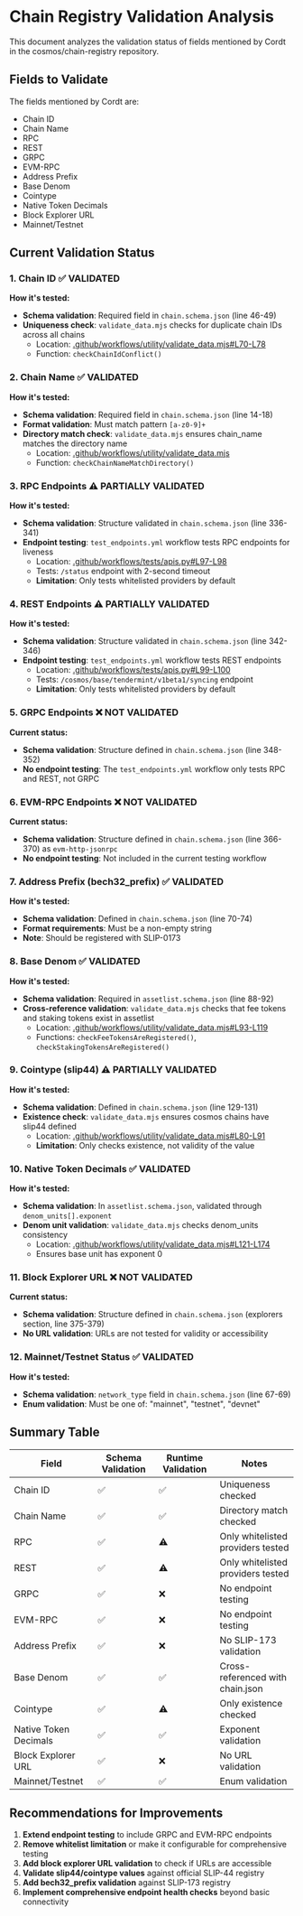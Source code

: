 # Chain Registry Validation Analysis

This document analyzes the validation status of fields mentioned by Cordt in the cosmos/chain-registry repository.

## Fields to Validate

The fields mentioned by Cordt are:
- Chain ID
- Chain Name
- RPC
- REST
- GRPC
- EVM-RPC
- Address Prefix
- Base Denom
- Cointype
- Native Token Decimals
- Block Explorer URL
- Mainnet/Testnet

## Current Validation Status

### 1. Chain ID ✅ VALIDATED

**How it's tested:**
- **Schema validation**: Required field in `chain.schema.json` (line 46-49)
- **Uniqueness check**: `validate_data.mjs` checks for duplicate chain IDs across all chains
  - Location: [.github/workflows/utility/validate_data.mjs#L70-L78](https://github.com/cosmos/chain-registry/blob/master/.github/workflows/utility/validate_data.mjs#L70-L78)
  - Function: `checkChainIdConflict()`

### 2. Chain Name ✅ VALIDATED

**How it's tested:**
- **Schema validation**: Required field in `chain.schema.json` (line 14-18)
- **Format validation**: Must match pattern `[a-z0-9]+`
- **Directory match check**: `validate_data.mjs` ensures chain_name matches the directory name
  - Location: [.github/workflows/utility/validate_data.mjs](https://github.com/cosmos/chain-registry/blob/master/.github/workflows/utility/validate_data.mjs)
  - Function: `checkChainNameMatchDirectory()`

### 3. RPC Endpoints ⚠️ PARTIALLY VALIDATED

**How it's tested:**
- **Schema validation**: Structure validated in `chain.schema.json` (line 336-341)
- **Endpoint testing**: `test_endpoints.yml` workflow tests RPC endpoints for liveness
  - Location: [.github/workflows/tests/apis.py#L97-L98](https://github.com/cosmos/chain-registry/blob/master/.github/workflows/tests/apis.py#L97-L98)
  - Tests: `/status` endpoint with 2-second timeout
  - **Limitation**: Only tests whitelisted providers by default

### 4. REST Endpoints ⚠️ PARTIALLY VALIDATED

**How it's tested:**
- **Schema validation**: Structure validated in `chain.schema.json` (line 342-346)
- **Endpoint testing**: `test_endpoints.yml` workflow tests REST endpoints
  - Location: [.github/workflows/tests/apis.py#L99-L100](https://github.com/cosmos/chain-registry/blob/master/.github/workflows/tests/apis.py#L99-L100)
  - Tests: `/cosmos/base/tendermint/v1beta1/syncing` endpoint
  - **Limitation**: Only tests whitelisted providers by default

### 5. GRPC Endpoints ❌ NOT VALIDATED

**Current status:**
- **Schema validation**: Structure defined in `chain.schema.json` (line 348-352)
- **No endpoint testing**: The `test_endpoints.yml` workflow only tests RPC and REST, not GRPC

### 6. EVM-RPC Endpoints ❌ NOT VALIDATED

**Current status:**
- **Schema validation**: Structure defined in `chain.schema.json` (line 366-370) as `evm-http-jsonrpc`
- **No endpoint testing**: Not included in the current testing workflow

### 7. Address Prefix (bech32_prefix) ✅ VALIDATED

**How it's tested:**
- **Schema validation**: Defined in `chain.schema.json` (line 70-74)
- **Format requirements**: Must be a non-empty string
- **Note**: Should be registered with SLIP-0173

### 8. Base Denom ✅ VALIDATED

**How it's tested:**
- **Schema validation**: Required in `assetlist.schema.json` (line 88-92)
- **Cross-reference validation**: `validate_data.mjs` checks that fee tokens and staking tokens exist in assetlist
  - Location: [.github/workflows/utility/validate_data.mjs#L93-L119](https://github.com/cosmos/chain-registry/blob/master/.github/workflows/utility/validate_data.mjs#L93-L119)
  - Functions: `checkFeeTokensAreRegistered()`, `checkStakingTokensAreRegistered()`

### 9. Cointype (slip44) ⚠️ PARTIALLY VALIDATED

**How it's tested:**
- **Schema validation**: Defined in `chain.schema.json` (line 129-131)
- **Existence check**: `validate_data.mjs` ensures cosmos chains have slip44 defined
  - Location: [.github/workflows/utility/validate_data.mjs#L80-L91](https://github.com/cosmos/chain-registry/blob/master/.github/workflows/utility/validate_data.mjs#L80-L91)
  - **Limitation**: Only checks existence, not validity of the value

### 10. Native Token Decimals ✅ VALIDATED

**How it's tested:**
- **Schema validation**: In `assetlist.schema.json`, validated through `denom_units[].exponent`
- **Denom unit validation**: `validate_data.mjs` checks denom_units consistency
  - Location: [.github/workflows/utility/validate_data.mjs#L121-L174](https://github.com/cosmos/chain-registry/blob/master/.github/workflows/utility/validate_data.mjs#L121-L174)
  - Ensures base unit has exponent 0

### 11. Block Explorer URL ❌ NOT VALIDATED

**Current status:**
- **Schema validation**: Structure defined in `chain.schema.json` (explorers section, line 375-379)
- **No URL validation**: URLs are not tested for validity or accessibility

### 12. Mainnet/Testnet Status ✅ VALIDATED

**How it's tested:**
- **Schema validation**: `network_type` field in `chain.schema.json` (line 67-69)
- **Enum validation**: Must be one of: "mainnet", "testnet", "devnet"

## Summary Table

| Field | Schema Validation | Runtime Validation | Notes |
|-------|------------------|-------------------|-------|
| Chain ID | ✅ | ✅ | Uniqueness checked |
| Chain Name | ✅ | ✅ | Directory match checked |
| RPC | ✅ | ⚠️ | Only whitelisted providers tested |
| REST | ✅ | ⚠️ | Only whitelisted providers tested |
| GRPC | ✅ | ❌ | No endpoint testing |
| EVM-RPC | ✅ | ❌ | No endpoint testing |
| Address Prefix | ✅ | ❌ | No SLIP-173 validation |
| Base Denom | ✅ | ✅ | Cross-referenced with chain.json |
| Cointype | ✅ | ⚠️ | Only existence checked |
| Native Token Decimals | ✅ | ✅ | Exponent validation |
| Block Explorer URL | ✅ | ❌ | No URL validation |
| Mainnet/Testnet | ✅ | ✅ | Enum validation |

## Recommendations for Improvements

1. **Extend endpoint testing** to include GRPC and EVM-RPC endpoints
2. **Remove whitelist limitation** or make it configurable for comprehensive testing
3. **Add block explorer URL validation** to check if URLs are accessible
4. **Validate slip44/cointype values** against official SLIP-44 registry
5. **Add bech32_prefix validation** against SLIP-173 registry
6. **Implement comprehensive endpoint health checks** beyond basic connectivity